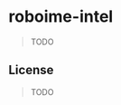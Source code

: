 roboime-intel
=============

> TODO

License
-------
> TODO

[protobuf]: https://developers.google.com/protocol-buffers/
[travis]: https://travis-ci.org/SIRLab/VSS-Vision




